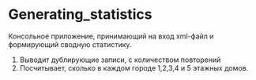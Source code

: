 # Generating_statistics

Консольное приложение, принимающий на вход xml-файл и формирующий сводную статистику.
1) Выводит дублирующие записи, с количеством повторений
2) Посчитывает, сколько в каждом городе 1,2,3,4 и 5 этажных домов.

